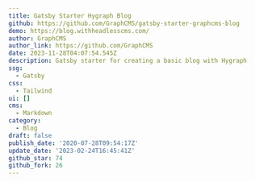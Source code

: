 ```yaml
---
title: Gatsby Starter Hygraph Blog
github: https://github.com/GraphCMS/gatsby-starter-graphcms-blog
demo: https://blog.withheadlesscms.com/
author: GraphCMS
author_link: https://github.com/GraphCMS
date: 2023-11-28T04:07:54.545Z
description: Gatsby starter for creating a basic blog with Hygraph
ssg:
  - Gatsby
css:
  - Tailwind
ui: []
cms:
  - Markdown
category:
  - Blog
draft: false
publish_date: '2020-07-28T09:54:17Z'
update_date: '2023-02-24T16:45:41Z'
github_star: 74
github_fork: 26
---
```

